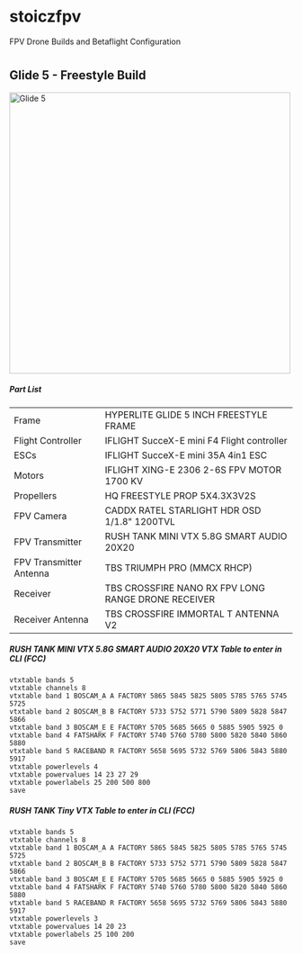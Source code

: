 # stoiczfpv
FPV Drone Builds and Betaflight Configuration 
#

## Glide 5 - Freestyle Build 

<img width="500" alt="Glide 5" src="https://github.com/hectorsvill/stoiczfpv/blob/main/images/Glide5.png">

##### Part List 

<table>
	<tr>
		<td>
			Frame
		</td>
		<td>
			HYPERLITE GLIDE 5 INCH FREESTYLE FRAME
		</td>
	</tr>
  <tr>
		<td>
			Flight Controller
		</td>
		<td>
			IFLIGHT SucceX-E mini F4 Flight controller
		</td>
	</tr>
  <tr>
		<td>
			ESCs
		</td>
		<td>
      IFLIGHT SucceX-E mini 35A 4in1 ESC
		</td>
	</tr>
  <tr>
		<td>
			Motors
		</td>
		<td>
      IFLIGHT XING-E 2306 2-6S FPV MOTOR 1700 KV
		</td>
	</tr>
  <tr>
		<td>
			Propellers
		</td>
		<td>
      HQ FREESTYLE PROP 5X4.3X3V2S 
		</td>
	</tr>
  <tr>
		<td>
			FPV Camera
		</td>
		<td>
      CADDX RATEL STARLIGHT HDR OSD 1/1.8" 1200TVL 
		</td>
	</tr>
  <tr>
    <td>
			FPV Transmitter
		</td>
		<td>
      RUSH TANK MINI VTX 5.8G SMART AUDIO 20X20 
		</td>
	</tr>
  <tr>
    <td>
			FPV Transmitter Antenna
		</td>
		<td>
      TBS TRIUMPH PRO (MMCX RHCP) 
		</td>
	</tr>
  <tr>
    <td>
			Receiver
		</td>
		<td>
      TBS CROSSFIRE NANO RX FPV LONG RANGE DRONE RECEIVER 
		</td>
	</tr>
  <tr>
    <td>
			Receiver Antenna
		</td>
		<td>
      TBS CROSSFIRE IMMORTAL T ANTENNA V2
		</td>
	</tr>
</table>


##### RUSH TANK MINI VTX 5.8G SMART AUDIO 20X20 VTX Table to enter in CLI (FCC)
```
vtxtable bands 5
vtxtable channels 8
vtxtable band 1 BOSCAM_A A FACTORY 5865 5845 5825 5805 5785 5765 5745 5725
vtxtable band 2 BOSCAM_B B FACTORY 5733 5752 5771 5790 5809 5828 5847 5866
vtxtable band 3 BOSCAM_E E FACTORY 5705 5685 5665 0 5885 5905 5925 0
vtxtable band 4 FATSHARK F FACTORY 5740 5760 5780 5800 5820 5840 5860 5880
vtxtable band 5 RACEBAND R FACTORY 5658 5695 5732 5769 5806 5843 5880 5917
vtxtable powerlevels 4
vtxtable powervalues 14 23 27 29
vtxtable powerlabels 25 200 500 800
save

```

##### RUSH TANK Tiny VTX  Table to enter in CLI (FCC)
```
vtxtable bands 5
vtxtable channels 8
vtxtable band 1 BOSCAM_A A FACTORY 5865 5845 5825 5805 5785 5765 5745 5725
vtxtable band 2 BOSCAM_B B FACTORY 5733 5752 5771 5790 5809 5828 5847 5866
vtxtable band 3 BOSCAM_E E FACTORY 5705 5685 5665 0 5885 5905 5925 0
vtxtable band 4 FATSHARK F FACTORY 5740 5760 5780 5800 5820 5840 5860 5880
vtxtable band 5 RACEBAND R FACTORY 5658 5695 5732 5769 5806 5843 5880 5917
vtxtable powerlevels 3
vtxtable powervalues 14 20 23
vtxtable powerlabels 25 100 200
save

```
